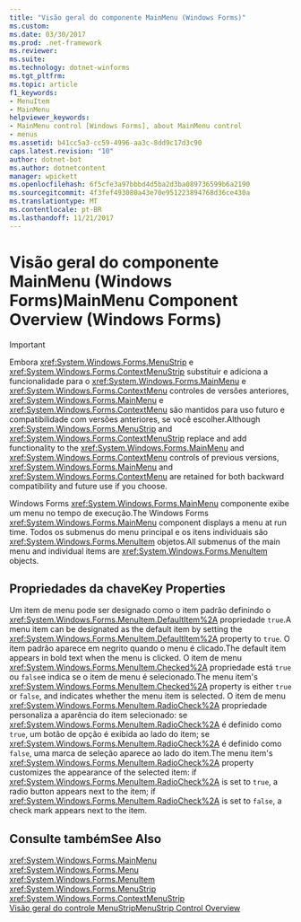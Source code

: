 ```yaml
---
title: "Visão geral do componente MainMenu (Windows Forms)"
ms.custom: 
ms.date: 03/30/2017
ms.prod: .net-framework
ms.reviewer: 
ms.suite: 
ms.technology: dotnet-winforms
ms.tgt_pltfrm: 
ms.topic: article
f1_keywords:
- MenuItem
- MainMenu
helpviewer_keywords:
- MainMenu control [Windows Forms], about MainMenu control
- menus
ms.assetid: b41cc5a3-cc59-4996-aa3c-8dd9c17d3c90
caps.latest.revision: "10"
author: dotnet-bot
ms.author: dotnetcontent
manager: wpickett
ms.openlocfilehash: 6f5cfe3a97bbbd4d5ba2d3ba089736599b6a2190
ms.sourcegitcommit: 4f3fef493080a43e70e951223894768d36ce430a
ms.translationtype: MT
ms.contentlocale: pt-BR
ms.lasthandoff: 11/21/2017
---
```

# <a name="mainmenu-component-overview-windows-forms"></a><span data-ttu-id="9b44c-102">Visão geral do componente MainMenu (Windows Forms)</span><span class="sxs-lookup"><span data-stu-id="9b44c-102">MainMenu Component Overview (Windows Forms)</span></span>
> [!IMPORTANT]
>  <span data-ttu-id="9b44c-103">Embora <xref:System.Windows.Forms.MenuStrip> e <xref:System.Windows.Forms.ContextMenuStrip> substituir e adiciona a funcionalidade para o <xref:System.Windows.Forms.MainMenu> e <xref:System.Windows.Forms.ContextMenu> controles de versões anteriores, <xref:System.Windows.Forms.MainMenu> e <xref:System.Windows.Forms.ContextMenu> são mantidos para uso futuro e compatibilidade com versões anteriores, se você escolher.</span><span class="sxs-lookup"><span data-stu-id="9b44c-103">Although <xref:System.Windows.Forms.MenuStrip> and <xref:System.Windows.Forms.ContextMenuStrip> replace and add functionality to the <xref:System.Windows.Forms.MainMenu> and <xref:System.Windows.Forms.ContextMenu> controls of previous versions, <xref:System.Windows.Forms.MainMenu> and <xref:System.Windows.Forms.ContextMenu> are retained for both backward compatibility and future use if you choose.</span></span>  
  
 <span data-ttu-id="9b44c-104">Windows Forms <xref:System.Windows.Forms.MainMenu> componente exibe um menu no tempo de execução.</span><span class="sxs-lookup"><span data-stu-id="9b44c-104">The Windows Forms <xref:System.Windows.Forms.MainMenu> component displays a menu at run time.</span></span> <span data-ttu-id="9b44c-105">Todos os submenus do menu principal e os itens individuais são <xref:System.Windows.Forms.MenuItem> objetos.</span><span class="sxs-lookup"><span data-stu-id="9b44c-105">All submenus of the main menu and individual items are <xref:System.Windows.Forms.MenuItem> objects.</span></span>  
  
## <a name="key-properties"></a><span data-ttu-id="9b44c-106">Propriedades da chave</span><span class="sxs-lookup"><span data-stu-id="9b44c-106">Key Properties</span></span>  
 <span data-ttu-id="9b44c-107">Um item de menu pode ser designado como o item padrão definindo o <xref:System.Windows.Forms.MenuItem.DefaultItem%2A> propriedade `true`.</span><span class="sxs-lookup"><span data-stu-id="9b44c-107">A menu item can be designated as the default item by setting the <xref:System.Windows.Forms.MenuItem.DefaultItem%2A> property to `true`.</span></span> <span data-ttu-id="9b44c-108">O item padrão aparece em negrito quando o menu é clicado.</span><span class="sxs-lookup"><span data-stu-id="9b44c-108">The default item appears in bold text when the menu is clicked.</span></span> <span data-ttu-id="9b44c-109">O item de menu <xref:System.Windows.Forms.MenuItem.Checked%2A> propriedade está `true` ou `false`e indica se o item de menu é selecionado.</span><span class="sxs-lookup"><span data-stu-id="9b44c-109">The menu item's <xref:System.Windows.Forms.MenuItem.Checked%2A> property is either `true` or `false`, and indicates whether the menu item is selected.</span></span> <span data-ttu-id="9b44c-110">O item de menu <xref:System.Windows.Forms.MenuItem.RadioCheck%2A> propriedade personaliza a aparência do item selecionado: se <xref:System.Windows.Forms.MenuItem.RadioCheck%2A> é definido como `true`, um botão de opção é exibida ao lado do item; se <xref:System.Windows.Forms.MenuItem.RadioCheck%2A> é definido como `false`, uma marca de seleção aparece ao lado do item.</span><span class="sxs-lookup"><span data-stu-id="9b44c-110">The menu item's <xref:System.Windows.Forms.MenuItem.RadioCheck%2A> property customizes the appearance of the selected item: if <xref:System.Windows.Forms.MenuItem.RadioCheck%2A> is set to `true`, a radio button appears next to the item; if <xref:System.Windows.Forms.MenuItem.RadioCheck%2A> is set to `false`, a check mark appears next to the item.</span></span>  
  
## <a name="see-also"></a><span data-ttu-id="9b44c-111">Consulte também</span><span class="sxs-lookup"><span data-stu-id="9b44c-111">See Also</span></span>  
 <xref:System.Windows.Forms.MainMenu>  
 <xref:System.Windows.Forms.Menu>  
 <xref:System.Windows.Forms.MenuItem>  
 <xref:System.Windows.Forms.MenuStrip>  
 <xref:System.Windows.Forms.ContextMenuStrip>  
 [<span data-ttu-id="9b44c-112">Visão geral do controle MenuStrip</span><span class="sxs-lookup"><span data-stu-id="9b44c-112">MenuStrip Control Overview</span></span>](../../../../docs/framework/winforms/controls/menustrip-control-overview-windows-forms.md)
